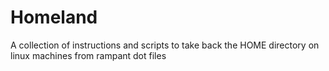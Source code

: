 # Homeland
A collection of instructions and scripts to take back the HOME directory on linux machines from rampant dot files
